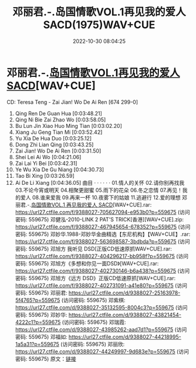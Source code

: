 ﻿---
title: 邓丽君.-.岛国情歌VOL.1再见我的爱人SACD(1975)WAV+CUE
date: 2022-10-30 08:04:25
categories: WAV车载音乐、镜像
tags: 华语中文
---
# 邓丽君.-.[岛国情歌VOL.1再见我的爱人SACD](1975)[WAV+CUE]

CD: Teresa Teng - Zai Jian! Wo De Ai Ren [674 299-0]
01. Qing Ren De Guan Hua
[0:03:48.21]
02. Qing Ni Bie Zai Zhao Wo
[0:03:58.05]
03. Bu Lun Jin Xiao Huo Ming Tian
[0:03:02.20]
04. Xiang Ju Geng Tian Mi
[0:03:52.42]
05. Yu Xia De Hua Duo
[0:03:25.12]
06. Dong Zhi Lian Qing
[0:03:43.25]
07. Zai Jian! Wo De Ai Ren
[0:03:31.50]
08. Shei Lei Ai Wo
[0:04:21.06]
09. Zai Lai Yi Bei
[0:03:42.31]
10. Ye Wu Xia De Gu Niang
[0:04:30.73]
11. Tao Bi Xing
[0:03:26.59]
12. Ai De Li Xiang
[0:04:36.05]
曲目
· · · · · ·
01.情人的关怀
02.请你别再找我
03.不论今宵或明天
04.相聚更甜蜜
05.雨下的花朵
06.冬之恋情
07.再见！我的爱人
08.谁来爱我
09.再来一杯
10.夜雾下的姑娘
11.逃避行
12.爱的理想
邓丽君.-.[岛国情歌VOL.1 再见我的爱人
SACD](1975)[WAV+CUE].rar: https://url27.ctfile.com/f/9388027-705627094-e953b0?p=559675
(访问密码: 559675)
邓健泓-2010-LINK 2 PAT'S TRICK[香港][WAV+CUE].zip: https://url27.ctfile.com/f/9388027-467945654-678352?p=559675
(访问密码: 559675)
邓妙华.1988-邓妙华金曲精选【东尼机构】【WAV+CUE】.rar: https://url27.ctfile.com/f/9388027-563698587-3bdbda?p=559675
(访问密码: 559675)
邓旭方 我听见 DSD[正版CD低速原抓WAV+CUE].rar: https://url27.ctfile.com/f/9388027-404296217-bb958f?p=559675
(访问密码: 559675)
邓旭方《多想和你见一面DSD》[WAV+CUE].rar: https://url27.ctfile.com/f/9388027-402730146-b6a438?p=559675
(访问密码: 559675)
邓旭方《远方 DSD》正版CD低速原抓[WAV+CUE].rar: https://url27.ctfile.com/f/9388027-402731091-a41e80?p=559675
(访问密码: 559675)
邓丽君: https://url27.ctfile.com/d/9388027-25163978-5f4765?p=559675
(访问密码: 559675)
邓紫棋: https://url27.ctfile.com/d/9388027-35132595-8004c3?p=559675
(访问密码: 559675)
邓妙华: https://url27.ctfile.com/d/9388027-43821454-4222c1?p=559675
(访问密码: 559675)
邓瑞霞: https://url27.ctfile.com/d/9388027-43985262-aad7d1?p=559675
(访问密码: 559675)
邓福如: https://url27.ctfile.com/d/9388027-44218995-1a5a31?p=559675
(访问密码: 559675)
邓丽欣: https://url27.ctfile.com/d/9388027-44249997-9d683e?p=559675
(访问密码: 559675)
原文：[链接](https://blog.sina.com.cn/s/blog_1647c7e7601031026.html)